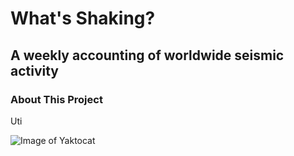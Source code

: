 # What's Shaking? 
## A weekly accounting of worldwide seismic activity

### About This Project
Uti


![Image of Yaktocat](https://octodex.github.com/images/yaktocat.png)
